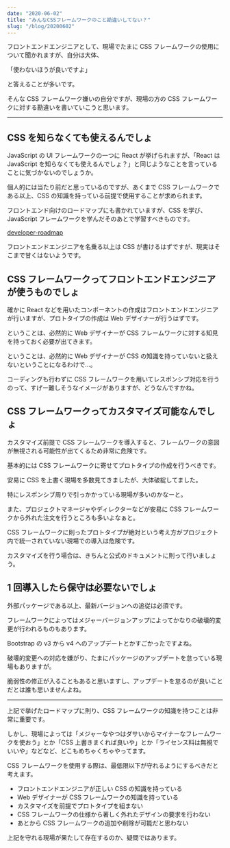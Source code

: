 ```yaml
---
date: "2020-06-02"
title: "みんなCSSフレームワークのこと勘違いしてない？"
slug: "/blog/20200602"
---
```


フロントエンドエンジニアとして、現場でたまに CSS フレームワークの使用について聞かれますが、自分は大体、

「使わないほうが良いですよ」

と答えることが多いです。

そんな CSS フレームワーク嫌いの自分ですが、現場の方の CSS フレームワークに対する勘違いを書いていこうと思います。

---

## CSS を知らなくても使えるんでしょ

JavaScript の UI フレームワークの一つに React が挙げられますが、「React は JavaScript を知らなくても使えるんでしょ？」と同じようなことを言っていることに気づかないのでしょうか。

個人的には当たり前だと思っているのですが、あくまで CSS フレームワークである以上、CSS の知識を持っている前提で使用することが求められます。

フロントエンド向けのロードマップにも書かれていますが、CSS を学び、JavaScript フレームワークを学んだそのあとで学習すべきものです。

[developer-roadmap](https://github.com/kamranahmedse/developer-roadmap/blob/master/img/frontend.png?year-2020-2)

フロントエンドエンジニアを名乗る以上は CSS が書けるはずですが、現実はそこまで甘くはないようです。

## CSS フレームワークってフロントエンドエンジニアが使うものでしょ

確かに React などを用いたコンポーネントの作成はフロントエンドエンジニアが行いますが、プロトタイプの作成は Web デザイナーが行うはずです。

ということは、必然的に Web デザイナーが CSS フレームワークに対する知見を持っておく必要が出てきます。

ということは、必然的に Web デザイナーが CSS の知識を持っていないと扱えないということになるわけで…。

コーディングも行わずに CSS フレームワークを用いてレスポンシブ対応を行うのって、すげー難しそうなイメージがありますが、どうなんですかね。

## CSS フレームワークってカスタマイズ可能なんでしょ

カスタマイズ前提で CSS フレームワークを導入すると、フレームワークの意図が無視される可能性が出てくるため非常に危険です。

基本的には CSS フレームワークに寄せてプロトタイプの作成を行うべきです。

安易に CSS を上書く現場を多数見てきましたが、大体破綻してました。

特にレスポンシブ周りで引っかかっている現場が多いのかなーと。

また、プロジェクトマネージャやディレクターなどが安易に CSS フレームワークから外れた注文を行うところも多いよなぁと。

CSS フレームワークに則ったプロトタイプが絶対という考え方がプロジェクト内で統一されていない現場での導入は危険です。

カスタマイズを行う場合は、きちんと公式のドキュメントに則って行いましょう。

## 1 回導入したら保守は必要ないでしょ

外部パッケージである以上、最新バージョンへの追従は必須です。

フレームワークによってはメジャーバージョンアップによってかなりの破壊的変更が行われるものもあります。

Bootstrap の v3 から v4 へのアップデートとかすごかったですよね。

破壊的変更への対応を嫌がり、たまにパッケージのアップデートを怠っている現場もありますが。

脆弱性の修正が入ることもあると思いますし、アップデートを怠るのが良いことだとは誰も思いませんよね。

---

上記で挙げたロードマップに則り、CSS フレームワークの知識を持つことは非常に重要です。

しかし、現場によっては「メジャーなやつはダサいからマイナーなフレームワークを使おう」とか「CSS 上書きまくれば良いや」とか「ライセンス料は無視でいいや」などなど、どこもめちゃくちゃやってます。

CSS フレームワークを使用する際は、最低限以下が守れるようにするべきだと考えます。

- フロントエンドエンジニアが正しい CSS の知識を持っている
- Web デザイナーが CSS フレームワークの知識を持っている
- カスタマイズを前提でプロトタイプを組まない
- CSS フレームワークの仕様から著しく外れたデザインの要求を行わない
- あとから CSS フレームワークの追加や削除が可能だと思わない

上記を守れる現場が果たして存在するのか、疑問ではあります。
